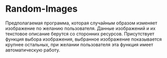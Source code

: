 # Random-Images
Предполагаемая программа, которая случайным образом изменяет изображение по желанию пользователя. Данные изображений и их текстовое описание берутся со сторонних ресурсов. Присутствует функция выбора изображения, выбранное изображение показывается крупнее остальных, при желании пользователя эта функция имеет автоматическую работу.
